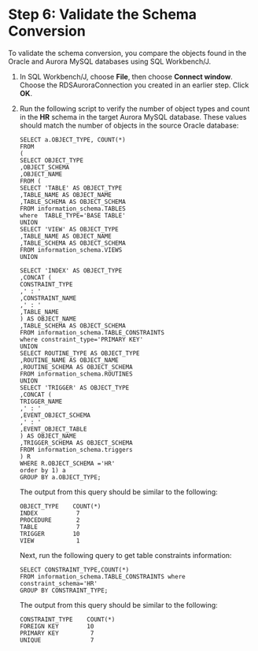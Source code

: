 # Step 6: Validate the Schema Conversion<a name="chap-rdsoracle2aurora.steps.validateschemaconversion"></a>

To validate the schema conversion, you compare the objects found in the Oracle and Aurora MySQL databases using SQL Workbench/J\.

1. In SQL Workbench/J, choose **File**, then choose **Connect window**\. Choose the RDSAuroraConnection you created in an earlier step\. Click **OK**\.

1. Run the following script to verify the number of object types and count in the **HR** schema in the target Aurora MySQL database\. These values should match the number of objects in the source Oracle database:

   ```
   SELECT a.OBJECT_TYPE, COUNT(*)
   FROM
   (
   SELECT OBJECT_TYPE
   ,OBJECT_SCHEMA
   ,OBJECT_NAME
   FROM (
   SELECT 'TABLE' AS OBJECT_TYPE
   ,TABLE_NAME AS OBJECT_NAME
   ,TABLE_SCHEMA AS OBJECT_SCHEMA
   FROM information_schema.TABLES
   where  TABLE_TYPE='BASE TABLE'
   UNION
   SELECT 'VIEW' AS OBJECT_TYPE
   ,TABLE_NAME AS OBJECT_NAME
   ,TABLE_SCHEMA AS OBJECT_SCHEMA
   FROM information_schema.VIEWS
   UNION
   
   SELECT 'INDEX' AS OBJECT_TYPE
   ,CONCAT (
   CONSTRAINT_TYPE
   ,' : '
   ,CONSTRAINT_NAME
   ,' : '
   ,TABLE_NAME
   ) AS OBJECT_NAME
   ,TABLE_SCHEMA AS OBJECT_SCHEMA
   FROM information_schema.TABLE_CONSTRAINTS
   where constraint_type='PRIMARY KEY'
   UNION
   SELECT ROUTINE_TYPE AS OBJECT_TYPE
   ,ROUTINE_NAME AS OBJECT_NAME
   ,ROUTINE_SCHEMA AS OBJECT_SCHEMA
   FROM information_schema.ROUTINES
   UNION
   SELECT 'TRIGGER' AS OBJECT_TYPE
   ,CONCAT (
   TRIGGER_NAME
   ,' : '
   ,EVENT_OBJECT_SCHEMA
   ,' : '
   ,EVENT_OBJECT_TABLE
   ) AS OBJECT_NAME
   ,TRIGGER_SCHEMA AS OBJECT_SCHEMA
   FROM information_schema.triggers
   ) R
   WHERE R.OBJECT_SCHEMA ='HR'
   order by 1) a
   GROUP BY a.OBJECT_TYPE;
   ```

   The output from this query should be similar to the following:

   ```
   OBJECT_TYPE    COUNT(*)
   INDEX           7
   PROCEDURE       2
   TABLE           7
   TRIGGER        10
   VIEW            1
   ```

   Next, run the following query to get table constraints information:

   ```
   SELECT CONSTRAINT_TYPE,COUNT(*)
   FROM information_schema.TABLE_CONSTRAINTS where constraint_schema='HR'
   GROUP BY CONSTRAINT_TYPE;
   ```

   The output from this query should be similar to the following:

   ```
   CONSTRAINT_TYPE    COUNT(*)
   FOREIGN KEY        10
   PRIMARY KEY         7
   UNIQUE              7
   ```